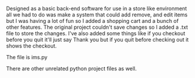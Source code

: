 Designed as a basic back-end software for use in a store like environment all we had to do was make a system that could add remove,
 and edit items but I was having a lot of fun so I added a shopping cart and a bunch of other features. 
The original project couldn't 
 save changes so I added a .txt file to store the changes. 
I've also added some things like if you checkout before you quit it'll just say Thank you
 but if you quit before checking out it shows the checkout.

The file is ims.py 


There are other unrelated python project files as well.
